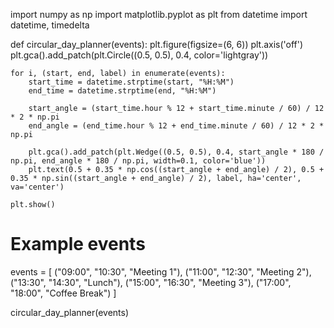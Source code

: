 import numpy as np
import matplotlib.pyplot as plt
from datetime import datetime, timedelta

def circular_day_planner(events):
    plt.figure(figsize=(6, 6))
    plt.axis('off')
    plt.gca().add_patch(plt.Circle((0.5, 0.5), 0.4, color='lightgray'))

    for i, (start, end, label) in enumerate(events):
        start_time = datetime.strptime(start, "%H:%M")
        end_time = datetime.strptime(end, "%H:%M")

        start_angle = (start_time.hour % 12 + start_time.minute / 60) / 12 * 2 * np.pi
        end_angle = (end_time.hour % 12 + end_time.minute / 60) / 12 * 2 * np.pi

        plt.gca().add_patch(plt.Wedge((0.5, 0.5), 0.4, start_angle * 180 / np.pi, end_angle * 180 / np.pi, width=0.1, color='blue'))
        plt.text(0.5 + 0.35 * np.cos((start_angle + end_angle) / 2), 0.5 + 0.35 * np.sin((start_angle + end_angle) / 2), label, ha='center', va='center')

    plt.show()

# Example events
events = [
    ("09:00", "10:30", "Meeting 1"),
    ("11:00", "12:30", "Meeting 2"),
    ("13:30", "14:30", "Lunch"),
    ("15:00", "16:30", "Meeting 3"),
    ("17:00", "18:00", "Coffee Break")
]

circular_day_planner(events)
